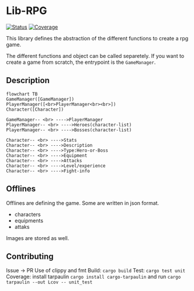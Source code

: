 [status-img]: https://github.com/r0nd0ud0u/lib-rpg/actions/workflows/test.yml/badge.svg?branch=main
[status-url]: https://github.com/r0nd0ud0u/lib-rpg/actions/workflows/test.yml
[coverage-img]: https://img.shields.io/badge/Coverage-click--here-success?logo=github
[coverage-url]: https://r0nd0ud0u.github.io/lib-rpg/coverage/index.html

# Lib-RPG

[![Status][status-img]][status-url]
[![Coverage][coverage-img]][coverage-url]

This library defines the abstraction of the different functions to create a rpg game.

The different functions and object can be called separetely.
If you want to create a game from scratch, the entrypoint is the `GameManager`.

## Description
```mermaid
flowchart TB
GameManager([GameManager])
PlayerManager([<br>PlayerManager<br><br>])
Character([Character])

GameManager-- <br> ---->PlayerManager
PlayerManager-- <br> ---->Heroes(character-list)
PlayerManager-- <br> ---->Bosses(character-list)

Character-- <br> ---->Stats
Character-- <br> ---->Description
Character-- <br> ---->Type:Hero-or-Boss
Character-- <br> ---->Equipment
Character-- <br> ---->Attacks
Character-- <br> ---->Level/experience
Character-- <br> ---->Fight-info

```

## Offlines
Offlines are defining the game.
Some are written in json format.
- characters
- equipments
- attaks

Images are stored as well.

## Contributing
Issue -> PR
Use of clippy and fmt
Build: `cargo build`
Test: `cargo test unit`
Coverage: install tarpaulin `cargo install cargo-tarpaulin` and run `cargo tarpaulin --out Lcov -- unit_test`

